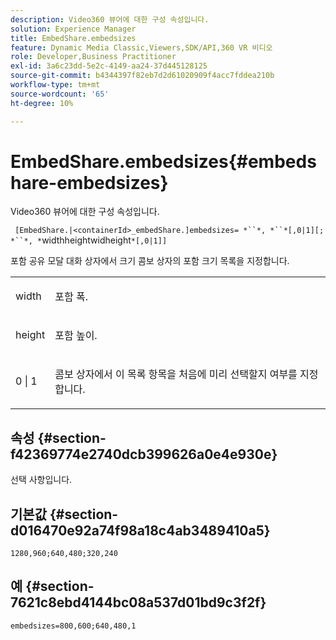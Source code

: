 ```yaml
---
description: Video360 뷰어에 대한 구성 속성입니다.
solution: Experience Manager
title: EmbedShare.embedsizes
feature: Dynamic Media Classic,Viewers,SDK/API,360 VR 비디오
role: Developer,Business Practitioner
exl-id: 3a6c23dd-5e2c-4149-aa24-37d445128125
source-git-commit: b4344397f82eb7d2d61020909f4acc7fddea210b
workflow-type: tm+mt
source-wordcount: '65'
ht-degree: 10%

---
```


# EmbedShare.embedsizes{#embedshare-embedsizes}

Video360 뷰어에 대한 구성 속성입니다.

` [EmbedShare.|<containerId>_embedShare.]embedsizes= *``*, *``*[,0|1][; *``*, *`widthheightwidheight`*[,0|1]]`

포함 공유 모달 대화 상자에서 크기 콤보 상자의 포함 크기 목록을 지정합니다.

<table id="table_C616483932C2482CA9794DDD7313FD7C"> 
 <tbody> 
  <tr> 
   <td colname="col1"> <p> <span class="codeph"> <span class="varname"> width </span> </span> </p> </td> 
   <td colname="col2"> <p> 포함 폭. </p> </td> 
  </tr> 
  <tr> 
   <td colname="col1"> <p> <span class="codeph"> <span class="varname"> height </span> </span> </p> </td> 
   <td colname="col2"> <p>포함 높이. </p> </td> 
  </tr> 
  <tr> 
   <td colname="col1"> <p> <span class="codeph"> 0 | 1 </span> </p> </td> 
   <td colname="col2"> <p> 콤보 상자에서 이 목록 항목을 처음에 미리 선택할지 여부를 지정합니다. </p> </td> 
  </tr> 
 </tbody> 
</table>

## 속성 {#section-f42369774e2740dcb399626a0e4e930e}

선택 사항입니다.

## 기본값 {#section-d016470e92a74f98a18c4ab3489410a5}

`1280,960;640,480;320,240`

## 예 {#section-7621c8ebd4144bc08a537d01bd9c3f2f}

```
embedsizes=800,600;640,480,1
```
